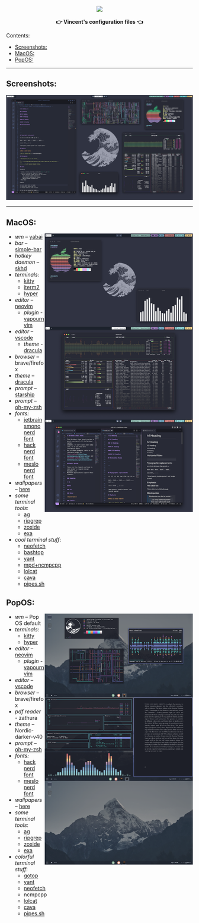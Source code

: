 <p align="center">
  <img width="25%" src="https://github.com/cveinnt.png" />
</p>

<p align="center">
  <b>👉 Vincent's configuration files 👈</b>
</p>

Contents:
- [Screenshots:](#screenshots)
- [MacOS:](#macos)
- [PopOS:](#popos)

---

## Screenshots:
![mac](/images/mac.png)

---

## MacOS:
<img src="https://raw.githubusercontent.com/Cveinnt/dotfiles/main/images/mac_demo.png" alt="img" align="right" width="400px">

- *wm* – [yabai](https://github.com/koekeishiya/yabai)
- *bar* – [simple-bar](https://github.com/Jean-Tinland/simple-bar)
- *hotkey daemon* – [skhd](https://github.com/koekeishiya/skhd)
- *terminals:* 
  * [kitty](https://github.com/kovidgoyal/kitty)
  * [iterm2](https://iterm2.com/)
  * [hyper](https://hyper.is/)
- *editor* – [neovim](https://github.com/neovim/neovim)
  - *plugin* - [vapournvim](https://github.com/VapourNvim/VapourNvim)
- *editor* – [vscode](https://code.visualstudio.com/)
  - *theme* - [dracula](https://marketplace.visualstudio.com/items?itemName=dracula-theme.theme-dracula)
- *browser* – brave/firefox
- *theme* – [dracula](https://draculatheme.com/)
- *prompt* – [starship](https://starship.rs/)
- *prompt* – [oh-my-zsh](https://ohmyz.sh/)
- *fonts:*
  * [jetbrainsmono nerd font](https://www.nerdfonts.com/font-downloads)
  * [hack nerd font](https://www.nerdfonts.com/font-downloads)
  * [meslo nerd font](https://www.nerdfonts.com/font-downloads)
- *wallpapers* – [here](/images)
- *some terminal tools*:
    - [ag](https://github.com/ggreer/the_silver_searcher)
    - [ripgrep](https://github.com/BurntSushi/ripgrep)
    - [zoxide](https://github.com/ajeetdsouza/zoxide)
    - [exa](https://github.com/ogham/exa)
- *cool terminal stuff*:
    - [neofetch](https://github.com/dylanaraps/neofetch)
    - [bashtop](https://github.com/aristocratos/bashtop)
    - [yant](https://github.com/Cveinnt/yant)
    - [mpd+ncmpcpp](https://gist.github.com/sdushantha/fd0b4f7d69b814317bc33da3a57fdf49)
    - [lolcat](https://github.com/busyloop/lolcat)
    - [cava](https://github.com/karlstav/cava)
    - [pipes.sh](https://github.com/pipeseroni/pipes.sh)




## PopOS:
<img src="images/pop-demo.png" alt="img" align="right" width="400px">

- *wm* – Pop OS default
- *terminals:* 
  * [kitty](https://github.com/kovidgoyal/kitty)
  * [hyper](https://hyper.is/)
- *editor* – [neovim](https://github.com/neovim/neovim)
  - *plugin* - [vapournvim](https://github.com/VapourNvim/VapourNvim)
- *editor* – [vscode](https://code.visualstudio.com/)
- *browser* – brave/firefox
- *pdf reader* - zathura
- *theme* – Nordic-darker-v40
- *prompt* – [oh-my-zsh](https://ohmyz.sh/)
- *fonts:*
  * [hack nerd font](https://www.nerdfonts.com/font-downloads)
  * [meslo nerd font](https://www.nerdfonts.com/font-downloads)
- *wallpapers* – [here](/images)
- *some terminal tools*:
    - [ag](https://github.com/ggreer/the_silver_searcher)
    - [ripgrep](https://github.com/BurntSushi/ripgrep)
    - [zoxide](https://github.com/ajeetdsouza/zoxide)
    - [exa](https://github.com/ogham/exa)
- *colorful terminal stuff*:
    - [gotop](https://github.com/)
    - [yant](https://github.com/Cveinnt/yant)
    - [neofetch](https://github.com/dylanaraps/neofetch)
    - ncmpcpp
    - [lolcat](https://github.com/busyloop/lolcat)
    - [cava](https://github.com/karlstav/cava)
    - [pipes.sh](https://github.com/pipeseroni/pipes.sh)
